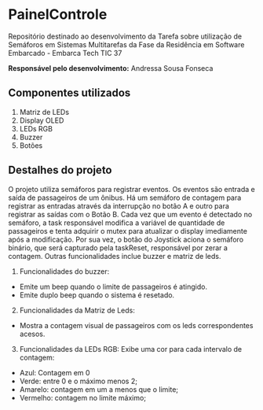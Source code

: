 # PainelControle
Repositório destinado ao desenvolvimento da Tarefa sobre utilização de Semáforos em Sistemas Multitarefas da Fase da Residência em Software Embarcado - Embarca Tech TIC 37

__Responsável pelo desenvolvimento:__
Andressa Sousa Fonseca

## Componentes utilizados
1) Matriz de LEDs
2) Display OLED
3) LEDs RGB
4) Buzzer
5) Botões

## Destalhes do projeto

O projeto utiliza semáforos para registrar eventos. Os eventos são entrada e saída de passageiros de um ônibus. Há um semáforo de contagem para registrar as entradas através da interrupção no botão A e outro para registrar as saídas com o Botão B. Cada vez que um evento é detectado no semáforo, a task responsável modifica a variável de quantidade de passageiros e tenta adquirir o mutex para atualizar o display imediamente após a modificação. Por sua vez, o botão do Joystick aciona o semáforo binário, que será capturado pela taskReset, responsável por  zerar a contagem. Outras funcionalidades inclue buzzer e matriz de leds.
<br>
1) Funcionalidades do buzzer:
- Emite um beep quando o limite de passageiros é atingido.
- Emite duplo beep quando o sistema é resetado.

2) Funcionalidades da Matriz de Leds:
- Mostra a contagem visual de passageiros com os leds correspondentes acesos.
3) Funcionalidades da LEDs RGB:
Exibe uma cor para cada intervalo de contagem:<br>
- Azul: Contagem em 0
- Verde: entre 0 e o máximo menos 2;
- Amarelo: contagem em um a menos que o limite;
- Vermelho: contagem no limite máximo;


   

   

